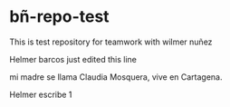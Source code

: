 # bñ-repo-test

This is test repository for teamwork with wilmer nuñez

Helmer barcos just edited this line

mi madre se llama Claudia Mosquera, vive en Cartagena.

Helmer escribe 1
